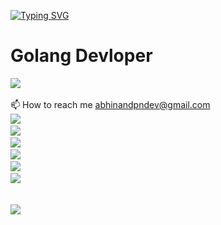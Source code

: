 [![Typing SVG](https://readme-typing-svg.demolab.com?font=Fira+Code&pause=1000&width=435&lines=ABHINAND+P+N;Backend+devloper+Go-Lang;Passionate+In+DevOps;Also+Learn+REACT)](https://git.io/typing-svg)
# Golang Devloper
[![](https://visitcount.itsvg.in/api?id=abhinandpn&icon=0&color=8)](https://visitcount.itsvg.in)<br>
<br>📫 How to reach me abhinandpndev@gmail.com<br>
<a><img src="https://skillicons.dev/icons?i=go,html,js,bash,css" />
<a/> <br/>
<a><img src="https://skillicons.dev/icons?i=mysql,postgres,bootstrap" />
<a/> <br/>
<a><img src="https://skillicons.dev/icons?i=git,figma,github,githubactions,gitlab,postman" />
<a/>
 <br/>
<a><img src="https://skillicons.dev/icons?i=idea,visualstudio,vscode,ae,ai,ps,pr" />
<a/> <br/>
<a><img src="https://skillicons.dev/icons?i=devto,discord,gcp,instagram,linkedin,stackoverflow" />
<a/> <br/>
<a><img src="https://skillicons.dev/icons?i=aws,docker,kafka,kubernetes" />
<a/>
<br/><br/>

![](https://quotes-github-readme.vercel.app/api?type=horizontal&theme=radical)

